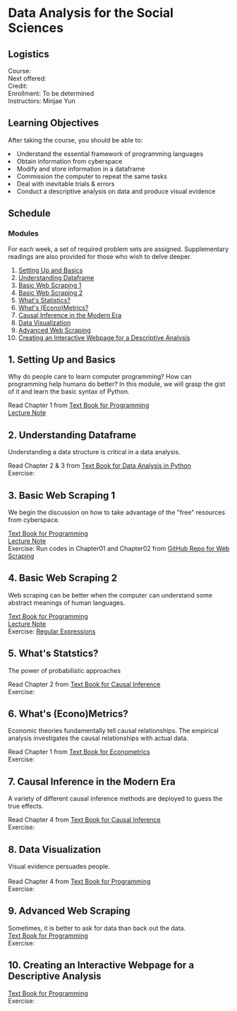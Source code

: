 # Data Analysis for the Social Sciences

## Logistics

  Course: <br>
  Next offered: <br>
  Credit:  <br>
  Enrollment: To be determined <br>
  Instructors: Minjae Yun <br>

## Learning Objectives
  After taking the course, you should be able to:

  <li> Understand the essential framework of programming languages
  <li> Obtain information from cyberspace
  <li> Modify and store information in a dataframe  
  <li> Commission the computer to repeat the same tasks 
  <li> Deal with inevitable trials & errors 
  <li> Conduct a descriptive analysis on data and produce visual evidence
    
## Schedule
  
### Modules
  
For each week, a set of required problem sets are assigned. Supplementary readings are also provided for those who wish to delve deeper.
  <ol>
    <li> <a href="#M1">Setting Up and Basics </a>
    <li> <a href="#M2">Understanding Dataframe </a>
    <li> <a href="#M3">Basic Web Scraping 1</a>
    <li> <a href="#M4">Basic Web Scraping 2</a>
    <li> <a href="#M5">What's Statistics?</a>
    <li> <a href="#M6">What's (Econo)Metrics?</a>
    <li> <a href="#M7">Causal Inference in the Modern Era </a>
    <li> <a href="#M8">Data Visualization</a>
    <li> <a href="#M9">Advanced Web Scraping</a>
    <li> <a href="#M10">Creating an Interactive Webpage for a Descriptive Analysis</a>
  </ol>
    
### <h2 id="M1">1. Setting Up and Basics</h2>
Why do people care to learn computer programming? How can programming help humans do better? In this module, we will grasp the gist of it and learn the basic syntax of Python. <br>
    
Read Chapter 1 from <a href="http://jakevdp.github.io/PythonDataScienceHandbook/">Text Book for Programming</a> <br>
<a href="http://github.com/MinjaeYun/practice/blob/master/web_scraping_for_ss_0115.ipynb">Lecture Note</a> <br>
    
### <h2 id="M2">2. Understanding Dataframe</h2>
Understanding a data structure is critical in a data analysis. <br>

Read Chapter 2 & 3 from <a href="http://github.com/wesm/pydata-book">Text Book for Data Analysis in Python </a> <br>
Exercise:
    
### <h2 id="M3">3. Basic Web Scraping 1</h2>
We begin the discussion on how to take advantage of the "free" resources from cyberspace. <br>
    
<a href="http://jakevdp.github.io/PythonDataScienceHandbook/">Text Book for Programming</a> <br>
<a href="http://github.com/MinjaeYun/practice/blob/master/web_scraping_for_ss_0123.ipynb">Lecture Note</a> <br>
Exercise: Run codes in Chapter01 and Chapter02 from <a href="http://github.com/REMitchell/python-scraping">GitHub Repo for Web Scraping</a>
    
### <h2 id="M4">4. Basic Web Scraping 2</h2>
Web scraping can be better when the computer can understand some abstract meanings of human languages. <br>
    
<a href="http://jakevdp.github.io/PythonDataScienceHandbook/">Text Book for Programming</a> <br>
<a href="http://github.com/MinjaeYun/practice/blob/master/web_scraping_for_ss_0123.ipynb">Lecture Note</a>    <br>
Exercise: <a href="https://holypython.com/advanced-python-exercises/project-regular-expressions-regex/">Regular Expressions</a>

### <h2 id="M5">5. What's Statstics?</h2>
The power of probabilistic approaches <br>
    
Read Chapter 2 from <a href="http://mixtape.scunning.com/">Text Book for Causal Inference</a> <br>
Exercise:
    
### <h2 id="M6">6. What's (Econo)Metrics?</h2>
Economic theories fundamentally tell causal relationships. The empirical analysis investigates the causal relationships with actual data.  <br>
    
Read Chapter 1 from <a href="http://jonnyphillips.github.io/FLS6415/Class_3/Angrist%20&%20Pischke.pdf">Text Book for Econometrics</a>   <br> 
Exercise:
    
### <h2 id="M7">7. Causal Inference in the Modern Era</h2>
A variety of different causal inference methods are deployed to guess the true effects. <br>
    
Read Chapter 4 from <a href="http://mixtape.scunning.com/">Text Book for Causal Inference</a> <br>
Exercise:
    
### <h2 id="M8">8. Data Visualization</h2>
Visual evidence persuades  people. <br>    
Read Chapter 4 from <a href="http://jakevdp.github.io/PythonDataScienceHandbook/">Text Book for Programming</a> <br>
Exercise:
    
### <h2 id="M9">9. Advanced Web Scraping</h2>
Sometimes, it is better to ask for data than back out the data. <br>
<a href="http://jakevdp.github.io/PythonDataScienceHandbook/">Text Book for Programming</a> <br>
Exercise:
    
### <h2 id="M10">10. Creating an Interactive Webpage for a Descriptive Analysis</h2>
<a href="http://jakevdp.github.io/PythonDataScienceHandbook/">Text Book for Programming</a> <br>
Exercise:    
    
    
    
